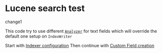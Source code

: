 # Lucene search test

change1

This code try to use different
[`Analyzer`](https://lucene.apache.org/core/8_11_1/core/org/apache/lucene/analysis/Analyzer.html)
for text fields which will override 
the default one setup on `IndexWriter`

Start with [Indexer configuration](https://github.com/rhubner/search-test/blob/master/src/main/java/cz/evolvedbinary/search/SearchTest.java#L48)
Then continue with [Custom Field creation](https://github.com/rhubner/search-test/blob/master/src/main/java/cz/evolvedbinary/search/SearchTest.java#L135)
